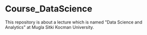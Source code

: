 # Course_DataScience
This repository is about a lecture which is named "Data Science and Analytics" at Mugla Sitki Kocman University. 
